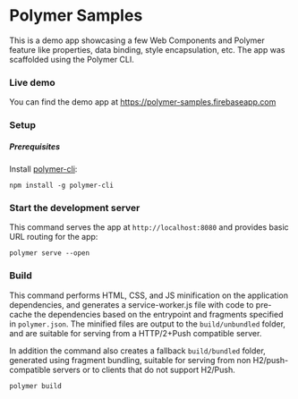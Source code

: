 # Polymer Samples

This is a demo app showcasing a few Web Components and Polymer feature like properties, data binding, style encapsulation, etc.
The app was scaffolded using the Polymer CLI.

### Live demo

You can find the demo app at https://polymer-samples.firebaseapp.com

### Setup

##### Prerequisites

Install [polymer-cli](https://github.com/Polymer/polymer-cli):

    npm install -g polymer-cli
    

### Start the development server

This command serves the app at `http://localhost:8080` and provides basic URL
routing for the app:

    polymer serve --open


### Build

This command performs HTML, CSS, and JS minification on the application
dependencies, and generates a service-worker.js file with code to pre-cache the
dependencies based on the entrypoint and fragments specified in `polymer.json`.
The minified files are output to the `build/unbundled` folder, and are suitable
for serving from a HTTP/2+Push compatible server.

In addition the command also creates a fallback `build/bundled` folder,
generated using fragment bundling, suitable for serving from non
H2/push-compatible servers or to clients that do not support H2/Push.

    polymer build
    
